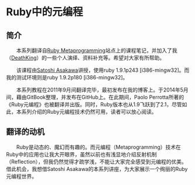 # Ruby中的元编程

## 简介

　　本系列翻译自[Ruby Metaprogramming](http://ruby-metaprogramming.rubylearning.com/html/ruby_metaprogramming_1.html)站点上的课程笔记，并加入了我（[DeathKing](https://github.com/DeathKing)）的一些个人演绎、资料补充等。希望对大家有所帮助。

　　该课程由[Satoshi Asakawa](http://www.workingwithrails.com/people/153056-satoshi)讲授，使用ruby 1.9.1p243 [i386-mingw32]。而我的测试环境则是ruby 1.9.2p180 [i386-mingw32]。

　　本系列教程在2011年9月间翻译完毕，最初发布在我的博客上。于2014年5月间，藉由GitBook整理，并发布在GitHub上。在此期间，Paolo Perrotta所著的《Ruby元编程》也被翻译并出版。同时，Ruby版本也从1.9飞跃到了2.1，尽管如此，本系列介绍的Ruby元编程技术仍然可用，读者可以放心阅读。

## 翻译的动机

　　Ruby是动态的、魔幻而有趣的。而元编程（Metaprogramming）技术在Ruby中的应用也让我大开眼界，虽然以前也有浅显地介绍反射机制（Reflection），但我仍然觉得才疏学浅，不能让大家完全感受到元编程的优美。借此机会，我想借Satoshi Asakawa的本系列讲座，为大家展示一个绚丽的Ruby元编程世界。
